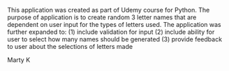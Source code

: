 This application was created as part of Udemy course for Python.
The purpose of application is to create random 3 letter names that are dependent on user input for the types of letters used.
The application was further expanded to:
(1) include validation for input
(2) include ability for user to select how many names should be generated
(3) provide feedback to user about the selections of letters made

Marty K